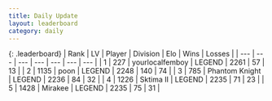 ```yaml
---
title: Daily Update
layout: leaderboard
category: daily
---
```


{: .leaderboard}
| Rank | LV | Player | Division | Elo | Wins | Losses |
| --- | --- | --- | --- | --- | --- | --- |
| <span data-change="0">1</span> | 227 | <span title="ID: 719486">yourlocalfemboy</span> | LEGEND | <span data-change="0">2261</span> | <span data-change="0">57</span> | <span data-change="0">13</span> |
| <span data-change="0">2</span> | 1135 | <span title="ID: 540690">poon</span> | LEGEND | <span data-change="0">2248</span> | <span data-change="0">140</span> | <span data-change="0">74</span> |
| <span data-change="3">3</span> | 785 | <span title="ID: 742939">Phantom Knight</span> | LEGEND | <span data-change="20">2236</span> | <span data-change="11">84</span> | <span data-change="3">32</span> |
| <span data-change="1">4</span> | 1226 | <span title="ID: 402846">Sktima II</span> | LEGEND | <span data-change="7">2235</span> | <span data-change="6">71</span> | <span data-change="2">23</span> |
| <span data-change="-1">5</span> | 1428 | <span title="ID: 416373">Mirakee</span> | LEGEND | <span data-change="6">2235</span> | <span data-change="1">75</span> | <span data-change="0">31</span> |